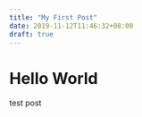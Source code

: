 ```yaml
---
title: "My First Post"
date: 2019-11-12T11:46:32+08:00
draft: true
---
```


# Hello World

test post